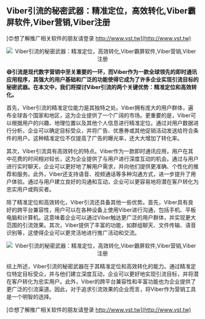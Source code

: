 ## **Viber引流的秘密武器：精准定位，高效转化,Viber霸屏软件,Viber营销,Viber注册**

[😍想了解推广相关软件的朋友请登录 http://www.vst.tw](http://www.vst.tw)

 <center><img src="https://vst.tw/MP4/tuiguang/png/4.png" alt="Viber引流的秘密武器：精准定位，高效转化,Viber霸屏软件,Viber营销,Viber注册"></center>

**😄引流是现代数字营销中至关重要的一环，而Viber作为一款全球领先的即时通讯应用程序，其强大的用户基础和广泛的功能使得它成为了许多企业实现引流目标的秘密武器。在本文中，我们将探讨Viber引流的两个关键优势：精准定位和高效转化。**

首先，Viber引流的精准定位能力是其独特之处。Viber拥有庞大的用户群体，遍布全球各个国家和地区，这为企业提供了一个广阔的市场。更重要的是，Viber可以根据用户的兴趣、地理位置以及其他个人信息进行精准定位。通过对用户数据进行分析，企业可以确定目标受众，并将广告、优惠券或其他促销活动发送给符合条件的用户。这种精准定位不仅提高了广告的曝光率，还大大增加了转化率。

其次，Viber引流具有高效转化的特点。Viber作为一款即时通讯应用，用户在其中花费的时间相对较长，这为企业提供了与用户进行深度互动的机会。通过与用户进行实时聊天，企业可以更好地了解用户需求，并向他们提供更准确、个性化的推荐和服务。此外，Viber还支持语音、视频通话等多种沟通方式，进一步提升了用户体验。通过与用户建立良好的沟通和互动，企业可以更容易地将潜在客户转化为忠实用户或购买者。

除了精准定位和高效转化，Viber引流还具备其他一些优势。首先，Viber具有良好的跨平台兼容性，用户可以在各种设备上使用Viber进行沟通，包括手机、平板电脑和计算机。这意味着企业可以通过Viber触达更广泛的用户群体，并实现更大范围的引流效果。其次，Viber提供了丰富的功能，如群组聊天、文件传输、语音识别等，这使得企业可以更灵活地进行推广活动和交流。

 <center><img src="https://vst.tw/MP4/tuiguang/png/6.png" alt="Viber引流的秘密武器：精准定位，高效转化,Viber霸屏软件,Viber营销,Viber注册"></center>

综上所述，Viber引流的秘密武器在于其精准定位和高效转化的能力。通过精准定位特定目标受众，并与他们建立深度互动，企业可以更好地实现引流目标，并将潜在客户转化为忠实用户。此外，Viber的跨平台兼容性和丰富功能也为企业提供了更广泛的引流渠道。因此，对于追求引流效果的企业而言，将Viber作为营销工具是一个明智的选择。

[😍想了解推广相关软件的朋友请登录 http://www.vst.tw](http://www.vst.tw)



